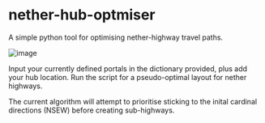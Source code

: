 # nether-hub-optmiser
A simple python tool for optimising nether-highway travel paths.

![image](https://github.com/user-attachments/assets/98c31e5b-a824-43f9-86e0-e72b38ea1abc)

Input your currently defined portals in the dictionary provided, plus add your hub location. Run the script for a pseudo-optimal layout for nether highways.

The current algorithm will attempt to prioritise sticking to the inital cardinal directions (NSEW) before creating sub-highways.
